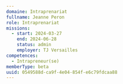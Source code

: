 ```yaml
---
domaine: Intraprenariat
fullname: Jeanne Peron
role: Intraprenariat
missions:
  - start: 2024-03-27
    end: 2024-06-28
    status: admin
    employer: TJ Versailles
competences:
  - Intrapreneur(se)
memberType: beta
uuid: 0549588d-ca9f-4e04-854f-e6c79fdcaa88
---
```

